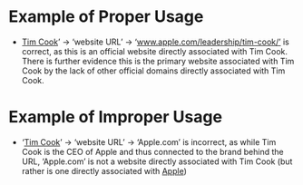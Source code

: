 # Example of Proper Usage
*  [Tim Cook](https://golden.com/wiki/Tim_Cook-N9YN83)’ -> ‘website URL’ -> ‘www.apple.com/leadership/tim-cook/’ is correct, as this is an official website directly associated with Tim Cook. There is further evidence this is the primary website associated with Tim Cook by the lack of other official domains directly associated with Tim Cook.

# Example of Improper Usage
* ‘[Tim Cook](https://golden.com/wiki/Tim_Cook-N9YN83)’ -> ‘website URL’ -> ‘Apple.com’ is incorrect, as while Tim Cook is the CEO of Apple and thus connected to the brand behind the URL, ‘Apple.com’ is not a website directly associated with Tim Cook (but rather is one directly associated with [Apple](https://golden.com/wiki/Apple_(company)-5NB))